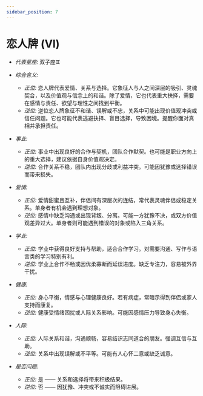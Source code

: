 ```yaml
---
sidebar_position: 7
---
```


# 恋人牌 (VI)

- *代表星座:* 双子座♊️
- *综合含义:* 
  - *正位:* 恋人牌代表爱情、关系与选择。它象征人与人之间深层的吸引、灵魂契合，以及价值观与信念上的和谐。除了爱情，它也代表重大抉择，需要在感情与责任、欲望与理性之间找到平衡。
  - *逆位:* 逆位恋人牌象征不和谐、误解或不忠，关系中可能出现价值观冲突或信任问题。它也可能代表逃避抉择、盲目选择，导致困境。提醒你面对真相并承担责任。
- *事业:* 
  - *正位:* 事业中出现良好的合作与契机，团队合作默契。也可能是职业方向上的重大选择，建议依据自身价值观决定。
  - *逆位:* 合作关系不稳，团队内出现分歧或利益冲突。可能因犹豫或选择错误而带来损失。
- *爱情:* 
  - *正位:* 爱情甜蜜且互补，伴侣间有深层次的连结，常代表灵魂伴侣或稳定关系。单身者有机会遇到理想对象。
  - *逆位:* 感情中缺乏沟通或出现背叛、分离。可能一方犹豫不决，或双方价值观差异过大。单身者则可能遇到错误的对象或陷入三角关系。
- *学业:* 
  - *正位:* 学业中获得良好支持与帮助，适合合作学习。对需要沟通、写作与语言类的学习特别有利。
  - *逆位:* 学业上合作不畅或因优柔寡断而延误进度。缺乏专注力，容易被外界干扰。
- *健康:* 
  - *正位:* 身心平衡，情感与心理健康良好。若有病症，常暗示得到伴侣或家人支持而康复。
  - *逆位:* 健康受情绪困扰或人际关系影响。可能因感情压力导致身心失衡。
- *人际:* 
  - *正位:* 人际关系和谐，沟通顺畅，容易结识志同道合的朋友。强调互信与互助。
  - *逆位:* 关系中出现误解或不平等。可能有人心怀二意或缺乏诚意。

    
- *是否问题:* 
  - *正位:* 是 —— 关系和选择将带来积极结果。
  - *逆位:* 否 —— 因犹豫、冲突或不诚实而阻碍进展。
